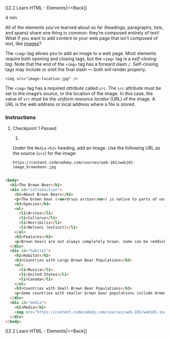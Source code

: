 [[2.2 Learn HTML - Elements|<<Back]]

4 min

All of the elements you’ve learned about so far (headings, paragraphs, lists, and spans) share one thing in common: they’re composed entirely of text! What if you want to add content to your web page that isn’t composed of text, like [images](https://www.codecademy.com/resources/docs/html/images?page_ref=catalog)?

The `<img>` tag allows you to add an image to a web page. Most elements require both opening and closing tags, but the `<img>` tag is a _self-closing tag_. Note that the end of the `<img>` tag has a forward slash `/`. Self-closing tags may include or omit the final slash — both will render properly.

```
<img src="image-location.jpg" />
```

The `<img>` tag has a required _attribute_ called `src`. The `src` attribute must be set to the image’s _source_, or the location of the image. In this case, the value of `src` must be the _uniform resource locator_ (URL) of the image. A URL is the web address or local address where a file is stored.

### Instructions

1. Checkpoint 1 Passed
    
    1.
    
    Under the `Media` `<h2>` heading, add an image. Use the following URL as the source (`src`) for the image:
    
    ```
    https://content.codecademy.com/courses/web-101/web101-image_brownbear.jpg
    ```

```html

<body>
  <h1>The Brown Bear</h1>
  <div id="introduction">
    <h2>About Brown Bears</h2>
    <p>The brown bear (<em>Ursus arctos</em>) is native to parts of northern Eurasia and North America. Its conservation status is currently <strong>Least Concern</strong>.<br /><br /> There are many subspecies within the brown bear species, including the Atlas bear and the Himalayan brown bear.</p>
    <h3>Species</h3>
    <ul>
      <li>Arctos</li>
      <li>Collarus</li>
      <li>Horribilis</li>
      <li>Nelsoni (extinct)</li>
    </ul>
    <h3>Features</h3>
    <p>Brown bears are not always completely brown. Some can be reddish or yellowish. They have very large, curved claws and huge paws. Male brown bears are often 30% larger than female brown bears. They can range from 5 feet to 9 feet from head to toe.</p>
  </div>
  <div id="habitat">
    <h2>Habitat</h2>
    <h3>Countries with Large Brown Bear Populations</h3>
    <ol>
      <li>Russia</li>
      <li>United States</li>
      <li>Canada</li>
    </ol>
    <h3>Countries with Small Brown Bear Populations</h3>
    <p>Some countries with smaller brown bear populations include Armenia, Belarus, Bulgaria, China, Finland, France, Greece, India, Japan, Nepal, Poland, Romania, Slovenia, Turkmenistan, and Uzbekistan.</p>
  </div>
  <div id="media">
    <h2>Media</h2>
    <img src="https://content.codecademy.com/courses/web-101/web101-image_brownbear.jpg" />
  </div>
</body>


```


[[2.2 Learn HTML - Elements|<<Back]]
